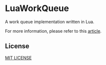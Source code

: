 # LuaWorkQueue
A work queue implementation written in Lua.

For more information, please refer to this [article](http://www.pyericz.com/lua/2017/08/24/lua-work-queue/).
## License
[MIT LICENSE](https://github.com/pyericz/LuaWorkQueue/blob/master/LICENSE)
